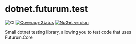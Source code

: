 # dotnet.futurum.test

![CI](https://github.com/futurum-dev/dotnet.futurum.test/workflows/CI/badge.svg)
[![Coverage Status](https://coveralls.io/repos/github/futurum-dev/dotnet.futurum.test/badge.svg?branch=main)](https://coveralls.io/github/futurum-dev/dotnet.futurum.test?branch=main)
[![NuGet version](https://img.shields.io/nuget/v/futurum.test.svg?style=flat&label=nuget%3A%20futurum.test)](https://www.nuget.org/packages/futurum.test)

Small dotnet testing library, allowing you to test code that uses Futurum.Core